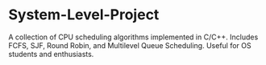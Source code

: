 # System-Level-Project
A collection of CPU scheduling algorithms implemented in C/C++. Includes FCFS, SJF, Round Robin, and Multilevel Queue Scheduling. Useful for OS students and enthusiasts.
